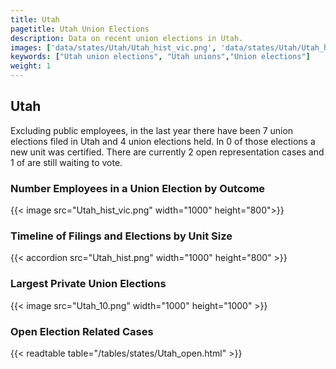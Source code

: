 ```yaml
---
title: Utah
pagetitle: Utah Union Elections
description: Data on recent union elections in Utah.
images: ['data/states/Utah/Utah_hist_vic.png', 'data/states/Utah/Utah_hist_size.png', 'data/states/Utah/Utah_10.png']
keywords: ["Utah union elections", "Utah unions","Union elections"]
weight: 1
---
```

##  Utah

Excluding public employees, in the last year there have been 7 union elections filed in Utah and 4 union elections held. In 0 of those elections a new unit was certified. There are currently 2 open representation cases and 1 of are still waiting to vote.

### Number Employees in a Union Election by Outcome
{{< image src="Utah_hist_vic.png" width="1000" height="800">}}

### Timeline of Filings and Elections by Unit Size
{{< accordion src="Utah_hist.png" width="1000" height="800" >}}

### Largest Private Union Elections
{{< image src="Utah_10.png" width="1000" height="1000"  >}}

### Open Election Related Cases
{{< readtable table="/tables/states/Utah_open.html" >}}

